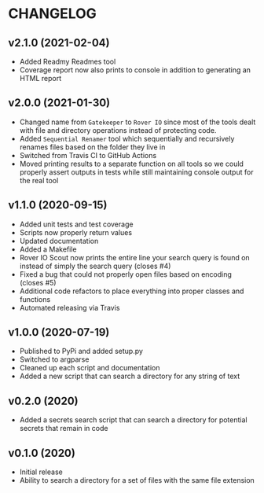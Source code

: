 # CHANGELOG

## v2.1.0 (2021-02-04)

* Added Readmy Readmes tool
* Coverage report now also prints to console in addition to generating an HTML report

## v2.0.0 (2021-01-30)

* Changed name from `Gatekeeper` to `Rover IO` since most of the tools dealt with file and directory operations instead of protecting code.
* Added `Sequential Renamer` tool which sequentially and recursively renames files based on the folder they live in
* Switched from Travis CI to GitHub Actions
* Moved printing results to a separate function on all tools so we could properly assert outputs in tests while still maintaining console output for the real tool

## v1.1.0 (2020-09-15)

* Added unit tests and test coverage
* Scripts now properly return values
* Updated documentation
* Added a Makefile
* Rover IO Scout now prints the entire line your search query is found on instead of simply the search query (closes #4)
* Fixed a bug that could not properly open files based on encoding (closes #5)
* Additional code refactors to place everything into proper classes and functions
* Automated releasing via Travis

## v1.0.0 (2020-07-19)

* Published to PyPi and added setup.py
* Switched to argparse
* Cleaned up each script and documentation
* Added a new script that can search a directory for any string of text

## v0.2.0 (2020)

* Added a secrets search script that can search a directory for potential secrets that remain in code

## v0.1.0 (2020)

* Initial release
* Ability to search a directory for a set of files with the same file extension
